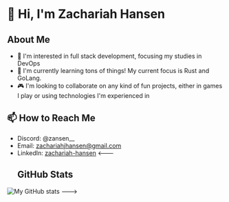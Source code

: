# 👋 Hi, I'm Zachariah Hansen

## About Me
- 👀 I'm interested in full stack development, focusing my studies in DevOps
- 🌱 I'm currently learning tons of things! My current focus is Rust and GoLang. 
- 🎮 I'm looking to collaborate on any kind of fun projects, either in games I play or using technologies I'm experienced in

## 📫 How to Reach Me
- Discord: @zansen__
- Email: zachariahjhansen@gmail.com
- LinkedIn: [zachariah-hansen](www.linkedin.com/in/zachariah-hansen)
<---
  ## GitHub Stats
![My GitHub stats](https://github-readme-stats.vercel.app/api?username=ZachariahHansen&show_icons=true&theme=radical)
--->
